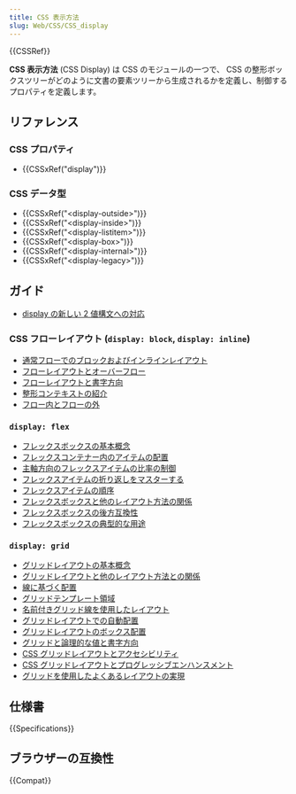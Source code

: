 ```yaml
---
title: CSS 表示方法
slug: Web/CSS/CSS_display
---
```


{{CSSRef}}

**CSS 表示方法** (CSS Display) は CSS のモジュールの一つで、 CSS の整形ボックスツリーがどのように文書の要素ツリーから生成されるかを定義し、制御するプロパティを定義します。

## リファレンス

### CSS プロパティ

- {{CSSxRef("display")}}

### CSS データ型

- {{CSSxRef("&lt;display-outside&gt;")}}
- {{CSSxRef("&lt;display-inside&gt;")}}
- {{CSSxRef("&lt;display-listitem&gt;")}}
- {{CSSxRef("&lt;display-box&gt;")}}
- {{CSSxRef("&lt;display-internal&gt;")}}
- {{CSSxRef("&lt;display-legacy&gt;")}}

## ガイド

- [display の新しい 2 値構文への対応](/ja/docs/Web/CSS/display/two-value_syntax_of_display)

### CSS フローレイアウト (`display: block`, `display: inline`)

- [通常フローでのブロックおよびインラインレイアウト](/ja/docs/Web/CSS/CSS_Flow_Layout/Block_and_Inline_Layout_in_Normal_Flow)
- [フローレイアウトとオーバーフロー](/ja/docs/Web/CSS/CSS_Flow_Layout/Flow_Layout_and_Overflow)
- [フローレイアウトと書字方向](/ja/docs/Web/CSS/CSS_Flow_Layout/Flow_Layout_and_Writing_Modes)
- [整形コンテキストの紹介](/ja/docs/Web/CSS/CSS_Flow_Layout/Intro_to_formatting_contexts)
- [フロー内とフローの外](/ja/docs/Web/CSS/CSS_Flow_Layout/In_Flow_and_Out_of_Flow)

### `display: flex`

- [フレックスボックスの基本概念](/ja/docs/Web/CSS/CSS_flexible_box_layout/Basic_concepts_of_flexbox)
- [フレックスコンテナー内のアイテムの配置](/ja/docs/Web/CSS/CSS_flexible_box_layout/Aligning_items_in_a_flex_container)
- [主軸方向のフレックスアイテムの比率の制御](/ja/docs/Web/CSS/CSS_flexible_box_layout/Controlling_ratios_of_flex_items_along_the_main_axis)
- [フレックスアイテムの折り返しをマスターする](/ja/docs/Web/CSS/CSS_flexible_box_layout/Mastering_wrapping_of_flex_items)
- [フレックスアイテムの順序](/ja/docs/Web/CSS/CSS_flexible_box_layout/Ordering_flex_items)
- [フレックスボックスと他のレイアウト方法の関係](/ja/docs/Web/CSS/CSS_flexible_box_layout/Relationship_of_flexbox_to_other_layout_methods)
- [フレックスボックスの後方互換性](/ja/docs/Web/CSS/CSS_flexible_box_layout/Backwards_compatibility_of_flexbox)
- [フレックスボックスの典型的な用途](/ja/docs/Web/CSS/CSS_flexible_box_layout/Typical_use_cases_of_flexbox)

### `display: grid`

- [グリッドレイアウトの基本概念](/ja/docs/Web/CSS/CSS_Grid_Layout/Basic_Concepts_of_Grid_Layout)
- [グリッドレイアウトと他のレイアウト方法との関係](/ja/docs/Web/CSS/CSS_Grid_Layout/Relationship_of_Grid_Layout)
- [線に基づく配置](/ja/docs/Web/CSS/CSS_Grid_Layout/Line-based_Placement_with_CSS_Grid)
- [グリッドテンプレート領域](/ja/docs/Web/CSS/CSS_Grid_Layout/Grid_Template_Areas)
- [名前付きグリッド線を使用したレイアウト](/ja/docs/Web/CSS/CSS_Grid_Layout/Layout_using_Named_Grid_Lines)
- [グリッドレイアウトでの自動配置](/ja/docs/Web/CSS/CSS_Grid_Layout/Auto-placement_in_CSS_Grid_Layout)
- [グリッドレイアウトのボックス配置](/ja/docs/Web/CSS/CSS_Grid_Layout/Box_Alignment_in_CSS_Grid_Layout)
- [グリッドと論理的な値と書字方向](/ja/docs/Web/CSS/CSS_Grid_Layout/CSS_Grid_Logical_Values_and_Writing_Modes)
- [CSS グリッドレイアウトとアクセシビリティ](/ja/docs/Web/CSS/CSS_Grid_Layout/CSS_Grid_Layout_and_Accessibility)
- [CSS グリッドレイアウトとプログレッシブエンハンスメント](/ja/docs/Web/CSS/CSS_Grid_Layout/CSS_Grid_and_Progressive_Enhancement)
- [グリッドを使用したよくあるレイアウトの実現](/ja/docs/Web/CSS/CSS_Grid_Layout/Realizing_common_layouts_using_CSS_Grid_Layout)

## 仕様書

{{Specifications}}

## ブラウザーの互換性

{{Compat}}
